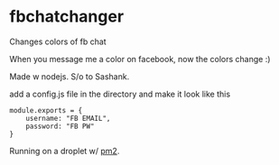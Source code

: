 # fbchatchanger
Changes colors of fb chat

When you message me a color on facebook, now the colors change :)

Made w nodejs. S/o to Sashank.

add a config.js file in the directory and make it look like this
```
module.exports = {
    username: "FB EMAIL",
    password: "FB PW"
}
```
Running on a droplet w/ <a href = "https://github.com/Unitech/pm2"> pm2</a>.
